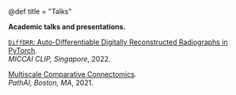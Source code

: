 @def title = "Talks"

**Academic talks and presentations.**

[`DiffDRR`: Auto-Differentiable Digitally Reconstructed Radiographs in PyTorch](DiffDRR/index.html).
\
*MICCAI CLIP, Singapore*, 2022.

[Multiscale Comparative Connectomics](MCC/index.html).
\
*PathAI, Boston, MA*, 2021.